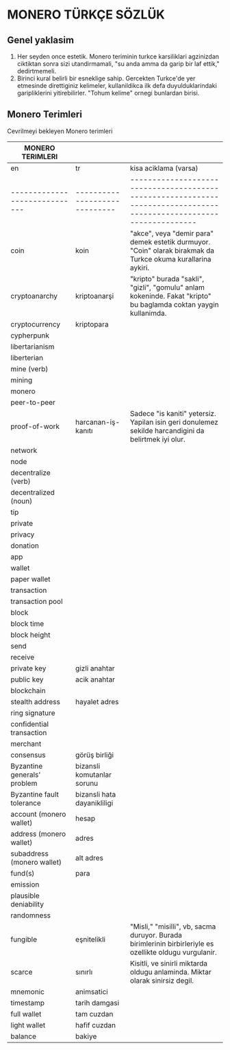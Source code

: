 # MONERO TÜRKÇE SÖZLÜK

## Genel yaklasim

1. Her seyden once estetik.  Monero teriminin turkce karsiliklari
   agzinizdan ciktiktan sonra sizi utandirmamali, "su anda amma da
   garip bir laf ettik," dedirtmemeli.
2. Birinci kural belirli bir esneklige sahip.  Gercekten Turkce'de yer
   etmesinde direttiginiz kelimeler, kullanildikca ilk defa
   duyulduklarindaki garipliklerini yitirebilirler.  "Tohum kelime"
   ornegi bunlardan birisi.

## Monero Terimleri

Cevrilmeyi bekleyen Monero terimleri

| MONERO TERIMLERI            |                             |                                                                                                                   |
|-----------------------------|-----------------------------|-------------------------------------------------------------------------------------------------------------------|
| en                          | tr                          | kisa aciklama (varsa)                                                                                             |
|-----------------------------|-----------------------------|-------------------------------------------------------------------------------------------------------------------|
| coin                        | koin                        | "akce", veya "demir para" demek estetik durmuyor.  "Coin" olarak birakmak da Turkce okuma kurallarina aykiri.     |
| cryptoanarchy               | kriptoanarşi                | "kripto" burada "sakli", "gizli", "gomulu" anlam kokeninde.  Fakat "kripto" bu baglamda coktan yaygin kullanimda. |
| cryptocurrency              | kriptopara                  |                                                                                                                   |
| cypherpunk                  |                             |                                                                                                                   |
| libertarianism              |                             |                                                                                                                   |
| liberterian                 |                             |                                                                                                                   |
| mine (verb)                 |                             |                                                                                                                   |
| mining                      |                             |                                                                                                                   |
| monero                      |                             |                                                                                                                   |
| peer-to-peer                |                             |                                                                                                                   |
| proof-of-work               | harcanan-iş-kanıtı          | Sadece "is kaniti" yetersiz.  Yapilan isin geri donulemez sekilde harcandigini da belirtmek iyi olur.             |
| network                     |                             |                                                                                                                   |
| node                        |                             |                                                                                                                   |
| decentralize (verb)         |                             |                                                                                                                   |
| decentralized (noun)        |                             |                                                                                                                   |
| tip                         |                             |                                                                                                                   |
| private                     |                             |                                                                                                                   |
| privacy                     |                             |                                                                                                                   |
| donation                    |                             |                                                                                                                   |
| app                         |                             |                                                                                                                   |
| wallet                      |                             |                                                                                                                   |
| paper wallet                |                             |                                                                                                                   |
| transaction                 |                             |                                                                                                                   |
| transaction pool            |                             |                                                                                                                   |
| block                       |                             |                                                                                                                   |
| block time                  |                             |                                                                                                                   |
| block height                |                             |                                                                                                                   |
| send                        |                             |                                                                                                                   |
| receive                     |                             |                                                                                                                   |
| private key                 | gizli anahtar               |                                                                                                                   |
| public key                  | acik anahtar                |                                                                                                                   |
| blockchain                  |                             |                                                                                                                   |
| stealth address             | hayalet adres               |                                                                                                                   |
| ring signature              |                             |                                                                                                                   |
| confidential transaction    |                             |                                                                                                                   |
| merchant                    |                             |                                                                                                                   |
| consensus                   | görüş birliği               |                                                                                                                   |
| Byzantine generals' problem | bizansli komutanlar sorunu  |                                                                                                                   |
| Byzantine fault tolerance   | bizansli hata dayanikliligi |                                                                                                                   |
| account (monero wallet)     | hesap                       |                                                                                                                   |
| address (monero wallet)     | adres                       |                                                                                                                   |
| subaddress (monero wallet)  | alt adres                   |                                                                                                                   |
| fund(s)                     | para                        |                                                                                                                   |
| emission                    |                             |                                                                                                                   |
| plausible deniability       |                             |                                                                                                                   |
| randomness                  |                             |                                                                                                                   |
| fungible                    | eşnitelikli                 | "Misli," "misilli", vb, sacma duruyor.  Burada birimlerinin birbirleriyle es ozellikte oldugu vurgulanir.         |
| scarce                      | sınırlı                     | Kisitli, ve sinirli miktarda oldugu anlaminda.  Miktar olarak sinirsiz degil.                                     |
| mnemonic                    | animsatici                  |                                                                                                                   |
| timestamp                   | tarih damgasi               |                                                                                                                   |
| full wallet                 | tam cuzdan                  |                                                                                                                   |
| light wallet                | hafif cuzdan                |                                                                                                                   |
| balance                     | bakiye                      |                                                                                                                   |

